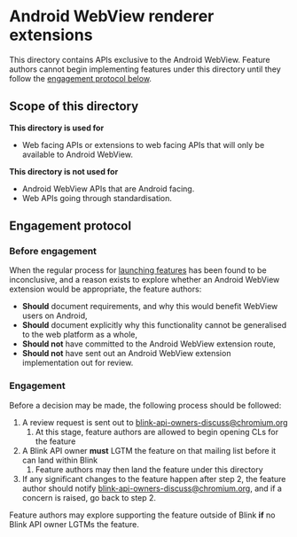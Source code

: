 # Android WebView renderer extensions

This directory contains APIs exclusive to the Android WebView. Feature authors
cannot begin implementing features under this directory until they follow the
[engagement protocol below](#engagement-protocol).

## Scope of this directory

**This directory is used for**

* Web facing APIs or extensions to web facing APIs that will only be available
  to Android WebView.

**This directory is not used for**

* Android WebView APIs that are Android facing.
* Web APIs going through standardisation.

## Engagement protocol
### Before engagement
When the regular process for [launching
features](https://www.chromium.org/blink/launching-features/) has been found to
be inconclusive, and a reason exists to explore whether an Android WebView
extension would be appropriate, the feature authors:

* **Should** document requirements, and why this would benefit WebView users on
  Android,
* **Should** document explicitly why this functionality cannot be generalised to
  the web platform as a whole,
* **Should not** have committed to the Android WebView extension route,
* **Should not** have sent out an Android WebView extension implementation out
  for review.

### Engagement
Before a decision may be made, the following process should be followed:

1. A review request is sent out to blink-api-owners-discuss@chromium.org
   1. At this stage, feature authors are allowed to begin opening CLs for the
      feature
2. A Blink API owner **must** LGTM the feature on that mailing list before it
   can land within Blink
   1. Feature authors may then land the feature under this directory
3. If any significant changes to the feature happen after step 2, the feature
   author should notify blink-api-owners-discuss@chromium.org, and if a concern
   is raised, go back to step 2.

Feature authors may explore supporting the feature outside of Blink **if** no
Blink API owner LGTMs the feature.
